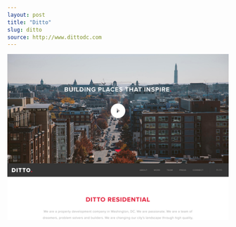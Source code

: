 ```yaml
---
layout: post
title: "Ditto"
slug: ditto
source: http://www.dittodc.com
---
```


<img src="/screenshots/ditto.jpg">

